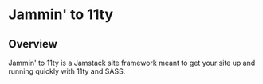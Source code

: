 # Jammin' to 11ty

## Overview
Jammin' to 11ty is a Jamstack site framework meant to get your site up and running quickly with 11ty and SASS.
